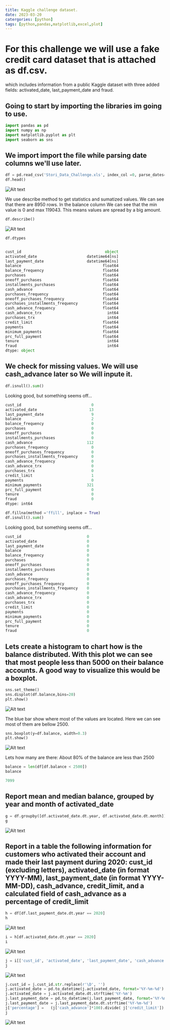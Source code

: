 ```yaml
---
title: Kaggle challenge dataset.
date: 2023-03-20
catergories: [python]
tags: [python,pandas,matplotlib,excel,plot]
---
```







# For this challenge we will use a fake credit card dataset that is attached as df.csv.
which includes information from a public Kaggle dataset with three added fields: activated_date,
last_payment_date and fraud.




## Going to start by importing the libraries im going to use.

```python
import pandas as pd
import numpy as np
import matplotlib.pyplot as plt
import seaborn as sns
```


## We import import the file while parsing date columns we'll use later.

```python
df = pd.read_csv('Stori_Data_Challenge.xls', index_col =0, parse_dates=['activated_date', 'last_payment_date'])
df.head()
```
![Alt text](image.png)

We use describe method to get statistics and sumatized values. We can see that there are 8950 rows. In the balance column We can see that the min value is 0 and max 119043. This means values are spread by a big amount.

```python
df.describe()
```
![Alt text](image-1.png)

```python
df.dtypes
```
```python

cust_id                                     object
activated_date                      datetime64[ns]
last_payment_date                   datetime64[ns]
balance                                    float64
balance_frequency                          float64
purchases                                  float64
oneoff_purchases                           float64
installments_purchases                     float64
cash_advance                               float64
purchases_frequency                        float64
oneoff_purchases_frequency                 float64
purchases_installments_frequency           float64
cash_advance_frequency                     float64
cash_advance_trx                             int64
purchases_trx                                int64
credit_limit                               float64
payments                                   float64
minimum_payments                           float64
prc_full_payment                           float64
tenure                                       int64
fraud                                        int64
dtype: object

```

## We check for missing values. We will use cash_advance later so We will inpute it.

```python
df.isnull().sum()
```
Looking good, but something seems off...
```python
cust_id                               0
activated_date                       13
last_payment_date                     9
balance                               2
balance_frequency                     0
purchases                             0
oneoff_purchases                      0
installments_purchases                0
cash_advance                        112
purchases_frequency                   0
oneoff_purchases_frequency            0
purchases_installments_frequency      0
cash_advance_frequency                0
cash_advance_trx                      0
purchases_trx                         0
credit_limit                          1
payments                              0
minimum_payments                    321
prc_full_payment                      0
tenure                                0
fraud                                 0
dtype: int64
```

```python
df.fillna(method ='ffill', inplace = True) 
df.isnull().sum()
```
Looking good, but something seems off...
```python
cust_id                             0
activated_date                      0
last_payment_date                   0
balance                             0
balance_frequency                   0
purchases                           0
oneoff_purchases                    0
installments_purchases              0
cash_advance                        0
purchases_frequency                 0
oneoff_purchases_frequency          0
purchases_installments_frequency    0
cash_advance_frequency              0
cash_advance_trx                    0
purchases_trx                       0
credit_limit                        0
payments                            0
minimum_payments                    0
prc_full_payment                    0
tenure                              0
fraud                               0
```

## Lets create a histogram to chart how is the balance distributed. With this plot we can see that most people less than 5000 on their balance accounts. A good way to visualize this would be a boxplot.


```python
sns.set_theme()
sns.displot(df.balance,bins=20)
plt.show()

```

![Alt text](image-2.png)


The blue bar show where most of the values are located. Here we can see most of them are bellow 2500.

```python
sns.boxplot(y=df.balance, width=0.3)
plt.show()

```
![Alt text](image-3.png)

Lets how many are there: About 80% of the balance are less than 2500

```python
balance = len(df[df.balance < 2500])
balance
```

```python
7099
```

## Report mean and median balance, grouped by year and month of activated_date

```python
g = df.groupby([df.activated_date.dt.year, df.activated_date.dt.month])['balance'].agg(["mean", "median"])
g
```
![Alt text](image-4.png)


## Report in a table the following information for customers who activated their account and made their last payment during 2020: cust_id (excluding letters), activated_date (in format YYYY-MM), last_payment_date (in format YYYY-MM-DD), cash_advance, credit_limit, and a calculated field of cash_advance as a percentage of credit_limit


```python
h = df[df.last_payment_date.dt.year == 2020]
h
```
![Alt text](image-5.png)


```python
i = h[df.activated_date.dt.year == 2020]
i
```
![Alt text](image-6.png)

```python
j = i[['cust_id', 'activated_date', 'last_payment_date', 'cash_advance', 'credit_limit' ]]
j
```

![Alt text](image-7.png)


```python
j.cust_id = j.cust_id.str.replace(r'\D', '')
j.activated_date = pd.to_datetime(j.activated_date, format='%Y-%m-%d')
j.activated_date = j.activated_date.dt.strftime('%Y-%m')
j.last_payment_date = pd.to_datetime(j.last_payment_date, format='%Y-%m-%d')
j.last_payment_date = j.last_payment_date.dt.strftime('%Y-%m-%d')
j['percentage'] =   (j['cash_advance']*100).divide( j['credit_limit'])
j
```
![Alt text](image-8.png)

